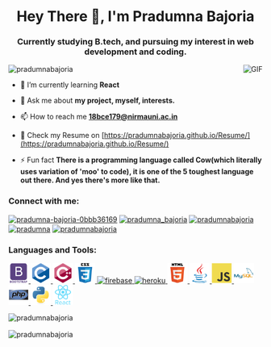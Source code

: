 <h1 align="center">Hey There 👋, I'm Pradumna Bajoria</h1>
<h3 align="center">Currently studying B.tech, and pursuing my interest in web development and coding.</h3>

<img align="right" alt="GIF" src="https://media.tenor.com/images/a8112d7d456869eea83af990bb91894c/tenor.gif" />

<p align="left"> <img src="https://komarev.com/ghpvc/?username=pradumnabajoria&label=Profile%20views&color=0e75b6&style=flat" alt="pradumnabajoria" /> </p>

- 🌱 I’m currently learning **React**

- 💬 Ask me about **my project, myself, interests.**

- 📫 How to reach me **18bce179@nirmauni.ac.in**

- 📄 Check my Resume on [https://pradumnabajoria.github.io/Resume/](https://pradumnabajoria.github.io/Resume/)

- ⚡ Fun fact **There is a programming language called Cow(which literally uses variation of 'moo' to code), it is one of the 5 toughest language out there. And yes there's more like that.**

<h3 align="left">Connect with me:</h3>
<p align="left">
<a href="https://linkedin.com/in/pradumna-bajoria-0bbb36169" target="blank"><img align="center" src="https://cdn.jsdelivr.net/npm/simple-icons@3.0.1/icons/linkedin.svg" alt="pradumna-bajoria-0bbb36169" height="30" width="40" /></a>
<a href="https://instagram.com/pradumna_bajoria" target="blank"><img align="center" src="https://cdn.jsdelivr.net/npm/simple-icons@3.0.1/icons/instagram.svg" alt="pradumna_bajoria" height="30" width="40" /></a>
<a href="https://www.hackerrank.com/pradumnabajoria" target="blank"><img align="center" src="https://cdn.jsdelivr.net/npm/simple-icons@3.0.1/icons/hackerrank.svg" alt="pradumnabajoria" height="30" width="40" /></a>
<a href="https://codeforces.com/profile/pradumna" target="blank"><img align="center" src="https://cdn.jsdelivr.net/npm/simple-icons@3.0.1/icons/codeforces.svg" alt="pradumna" height="30" width="40" /></a>
<a href="https://auth.geeksforgeeks.org/user/pradumnabajoria" target="blank"><img align="center" src="https://cdn.jsdelivr.net/npm/simple-icons@3.0.1/icons/geeksforgeeks.svg" alt="pradumnabajoria" height="30" width="40" /></a>
</p>

<h3 align="left">Languages and Tools:</h3>
<p align="left"> <a href="https://getbootstrap.com" target="_blank"> <img src="https://raw.githubusercontent.com/devicons/devicon/master/icons/bootstrap/bootstrap-plain-wordmark.svg" alt="bootstrap" width="40" height="40"/> </a> <a href="https://www.cprogramming.com/" target="_blank"> <img src="https://raw.githubusercontent.com/devicons/devicon/master/icons/c/c-original.svg" alt="c" width="40" height="40"/> </a> <a href="https://www.w3schools.com/cpp/" target="_blank"> <img src="https://raw.githubusercontent.com/devicons/devicon/master/icons/cplusplus/cplusplus-original.svg" alt="cplusplus" width="40" height="40"/> </a> <a href="https://www.w3schools.com/css/" target="_blank"> <img src="https://raw.githubusercontent.com/devicons/devicon/master/icons/css3/css3-original-wordmark.svg" alt="css3" width="40" height="40"/> </a> <a href="https://firebase.google.com/" target="_blank"> <img src="https://www.vectorlogo.zone/logos/firebase/firebase-icon.svg" alt="firebase" width="40" height="40"/> </a> <a href="https://heroku.com" target="_blank"> <img src="https://www.vectorlogo.zone/logos/heroku/heroku-icon.svg" alt="heroku" width="40" height="40"/> </a> <a href="https://www.w3.org/html/" target="_blank"> <img src="https://raw.githubusercontent.com/devicons/devicon/master/icons/html5/html5-original-wordmark.svg" alt="html5" width="40" height="40"/> </a> <a href="https://www.java.com" target="_blank"> <img src="https://raw.githubusercontent.com/devicons/devicon/master/icons/java/java-original.svg" alt="java" width="40" height="40"/> </a> <a href="https://developer.mozilla.org/en-US/docs/Web/JavaScript" target="_blank"> <img src="https://raw.githubusercontent.com/devicons/devicon/master/icons/javascript/javascript-original.svg" alt="javascript" width="40" height="40"/> </a> <a href="https://www.mysql.com/" target="_blank"> <img src="https://raw.githubusercontent.com/devicons/devicon/master/icons/mysql/mysql-original-wordmark.svg" alt="mysql" width="40" height="40"/> </a> <a href="https://www.php.net" target="_blank"> <img src="https://raw.githubusercontent.com/devicons/devicon/master/icons/php/php-original.svg" alt="php" width="40" height="40"/> </a> <a href="https://www.python.org" target="_blank"> <img src="https://raw.githubusercontent.com/devicons/devicon/master/icons/python/python-original.svg" alt="python" width="40" height="40"/> </a> <a href="https://reactjs.org/" target="_blank"> <img src="https://raw.githubusercontent.com/devicons/devicon/master/icons/react/react-original-wordmark.svg" alt="react" width="40" height="40"/> </a> </p>

<img align="left" src="https://github-readme-stats.vercel.app/api/top-langs?username=pradumnabajoria&show_icons=true&locale=en&layout=compact" alt="pradumnabajoria" />
&nbsp;
<p><img align="center" src="https://github-readme-streak-stats.herokuapp.com/?user=pradumnabajoria&" alt="pradumnabajoria" /></p>
